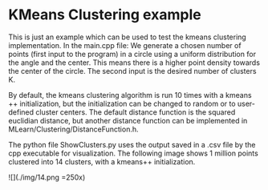 # KMeans Clustering example

This is just an example which can be used to test the kmeans clustering
implementation.
In the main.cpp file:
We generate a chosen number of points (first input to the program) in a circle using
a uniform distribution for the angle and the center. This means there is
a higher point density towards the center of the circle.
The second input is the desired number of clusters K.

By default, the kmeans clustering algorithm is run 10 times with a kmeans ++
initialization, but the initialization can be changed to random or to
user-defined cluster centers.
The default distance function is the squared euclidian distance, but another
distance function can be implemented in MLearn/Clustering/DistanceFunction.h.

The python file ShowClusters.py uses the output saved in a .csv file by the cpp
executable for visualization.
The following image shows 1 million points clustered into 14
clusters, with a kmeans++ initialization.


![](./img/14.png =250x)
